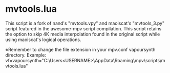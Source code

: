 # mvtools.lua
This script is a fork of nand's "mvtools.vpy" and maoiscat's "mvtools_3.py" script featured in the awesome-mpv script compilation. This script retains the option to skip 4K media interpolation found in the original script while using maoiscat's logical operations.

※Remember to change the file extension in your mpv.conf vapoursynth directory. Example: vf=vapoursynth="C:\Users\<USERNAME>\AppData\Roaming\mpv\scripts\mvtools.lua"
